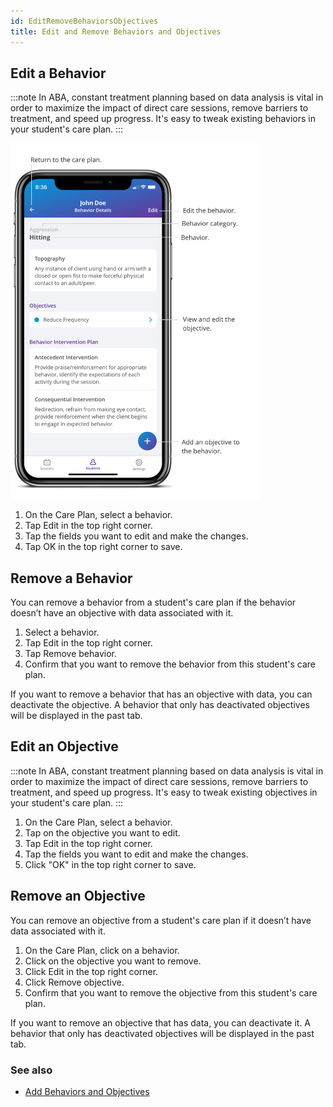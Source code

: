 ```yaml
---
id: EditRemoveBehaviorsObjectives
title: Edit and Remove Behaviors and Objectives
---
```

## Edit a Behavior 

:::note
In ABA, constant treatment planning based on data analysis is vital in order to maximize the impact of direct care sessions, remove barriers to treatment, and speed up progress. It's easy to tweak existing behaviors in your student's care plan. 
:::

<img src="/img/BehaviorDetails.png" width="400"/>

1. On the Care Plan, select a behavior. 
2. Tap Edit in the top right corner. 
3. Tap the fields you want to edit and make the changes. 
4. Tap OK in the top right corner to save. 

## Remove a Behavior 

You can remove a behavior from a student's care plan if the behavior doesn’t have an objective with data associated with it. 

1. Select a behavior. 
2. Tap Edit in the top right corner. 
3. Tap Remove behavior.
4. Confirm that you want to remove the behavior from this student's care plan. 

If you want to remove a behavior that has an objective with data, you can deactivate the objective. A behavior that only has deactivated objectives will be displayed in the past tab.

## Edit an Objective  

:::note
In ABA, constant treatment planning based on data analysis is vital in order to maximize the impact of direct care sessions, remove barriers to treatment, and speed up progress. It's easy to tweak existing objectives in your student's care plan. 
:::

1. On the Care Plan, select a behavior. 
2. Tap on the objective you want to edit. 
3. Tap Edit in the top right corner. 
4. Tap the fields you want to edit and make the changes. 
5. Click "OK" in the top right corner to save. 

## Remove an Objective 

You can remove an objective from a student's care plan if it doesn’t have data associated with it. 

1. On the Care Plan, click on a behavior. 
2. Click on the objective you want to remove. 
3. Click Edit in the top right corner. 
4. Click Remove objective.
5. Confirm that you want to remove the objective from this student's care plan. 

If you want to remove an objective that has data, you can deactivate it. A behavior that only has deactivated objectives will be displayed in the past tab. 

### See also
- [Add Behaviors and Objectives](CarePlan/AddBehaviorsObjectives.md)